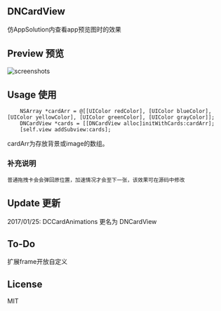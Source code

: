 ## DNCardView
仿AppSolution内查看app预览图时的效果


## Preview 预览
![screenshots](https://raw.githubusercontent.com/dawnnnnn/DNCardView/master/screenshots/DNCardAnimation.gif)


## Usage 使用

``` objc
	NSArray *cardArr = @[[UIColor redColor], [UIColor blueColor], [UIColor yellowColor], [UIColor greenColor], [UIColor grayColor]];
    DNCardView *cards = [[DNCardView alloc]initWithCards:cardArr];
    [self.view addSubview:cards];
```
cardArr为存放背景或image的数组。

### 补充说明
	普通拖拽卡会会弹回原位置，加速情况才会至下一张，该效果可在源码中修改
	
## Update 更新
2017/01/25: DCCardAnimations 更名为 DNCardView
	
## To-Do  
扩展frame开放自定义
    
    
## License  
MIT

